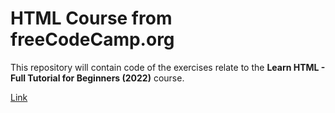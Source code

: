 # HTML Course from freeCodeCamp.org 

This repository will contain code of the exercises relate to the **Learn HTML - Full Tutorial for Beginners (2022)** course.

[Link](https://www.youtube.com/watch?v=kUMe1FH4CHE)

